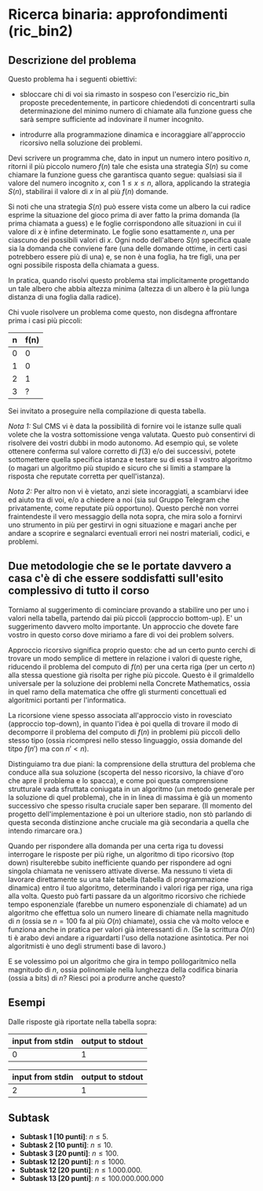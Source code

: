# Ricerca binaria: approfondimenti (ric_bin2)

## Descrizione del problema

Questo problema ha i seguenti obiettivi:

* sbloccare chi di voi sia rimasto in sospeso con l'esercizio ric_bin proposte precedentemente, in particore chiedendoti di concentrarti sulla determinazione del minimo numero di chiamate alla funzione guess che sarà sempre sufficiente ad indovinare il numer incognito.

* introdurre alla programmazione dinamica e incoraggiare all'approccio ricorsivo nella soluzione dei problemi.

Devi scrivere un programma che, dato in input un numero intero positivo $n$,
ritorni il più piccolo numero $f(n)$ tale che esista
una strategia $S(n)$ su come chiamare la funzione guess che garantisca quanto segue:
qualsiasi sia il valore del numero incognito $x$, con $1\leq x \leq n$, allora, applicando la strategia $S(n)$, stabilirai il valore di $x$ in al più $f(n)$ domande.

Si noti che una strategia $S(n)$ può essere vista come un albero la cui radice esprime la situazione del gioco prima di aver fatto la prima domanda (la prima chiamata a guess) e le foglie corrispondono alle situazioni in cui il valore di $x$ è infine determinato. Le foglie sono esattamente $n$, una per ciascuno dei possibili valori di $x$. Ogni nodo dell'albero $S(n)$ specifica quale sia la domanda che conviene fare (una delle domande ottime, in certi casi potrebbero essere più di una) e, se non è una foglia, ha tre figli, una per ogni possibile risposta della chiamata a guess.

In pratica, quando risolvi questo problema stai implicitamente progettando un tale albero che abbia altezza minima (altezza di un albero è la più lunga distanza di una foglia dalla radice).

Chi vuole risolvere un problema come questo, non disdegna affrontare prima i casi più piccoli:

| n | f(n) |
|---|---|
| 0  | 0 |
| 1  | 0 |
| 2  | 1 |
| 3  | ? |

Sei invitato a proseguire nella compilazione di questa tabella.

*Nota 1:* Sul CMS vi è data la possibilità di fornire voi le istanze sulle quali volete che la vostra sottomissione venga valutata. Questo può consentirvi di risolvere dei vostri dubbi in modo autonomo. Ad esempio quì, se volete ottenere conferma sul valore corretto di $f(3)$ e/o dei successivi, potete sottomettere quella specifica istanza e testare su di essa il vostro algoritmo (o magari un algoritmo più stupido e sicuro che si limiti a stampare la risposta che reputate corretta per quell'istanza).

*Nota 2:* Per altro non vi è vietato, anzi siete incoraggiati, a scambiarvi idee ed aiuto tra di voi, e/o a chiedere a noi (sia  sul Gruppo Telegram che privatamente, come reputate più opportuno). Questo perchè non vorrei fraintendeste il vero messaggio della nota sopra, che mira solo a fornirvi uno strumento in più per gestirvi in ogni situazione e magari anche per andare a scoprire e segnalarci eventuali errori nei nostri materiali, codici, e problemi.

## Due metodologie che se le portate davvero a casa c'è di che essere soddisfatti sull'esito complessivo di tutto il corso

Torniamo al suggerimento di cominciare provando a stabilire uno per uno i valori nella tabella, partendo dai più piccoli (approccio bottom-up).
E' un suggerimento davvero molto importante. Un approccio che dovete fare vostro in questo corso dove miriamo a fare di voi dei problem solvers.

Approccio ricorsivo significa proprio questo: che ad un certo punto cerchi di trovare un modo semplice di mettere in relazione i valori di queste righe, riducendo il problema del computo di $f(n)$ per una certa riga (per un certo $n$) alla stessa questione già risolta per righe più piccole.
Questo è il grimaldello universale per la soluzione dei problemi nella Concrete Mathematics, ossia in quel ramo della matematica che offre gli sturmenti concettuali ed algoritmici portanti per l'informatica.

La ricorsione viene spesso associata all'approccio visto in rovesciato (approccio top-down), in quanto l'idea è poi quella di trovare il modo di decomporre il problema del computo di $f(n)$ in problemi più piccoli dello stesso tipo (ossia ricompresi nello stesso linguaggio, ossia domande del titpo $f(n')$ ma con $n' < n$).

Distinguiamo tra due piani: la comprensione della struttura del problema che conduce alla sua soluzione (scoperta del nesso ricorsivo, la chiave d'oro che apre il problema e lo spacca), e come poi questa comprensione strutturale vada sfruttata coniugata in un algoritmo (un metodo generale per la soluzione di quel problema), che in in linea di massima è già un momento successivo che spesso risulta cruciale saper ben separare. (Il momento del progetto dell'implementazione è poi un ulteriore stadio, non stò parlando di questa seconda distinzione anche cruciale ma già secondaria a quella che intendo rimarcare ora.)

Quando per rispondere alla domanda per una certa riga tu dovessi interrogare le risposte per più righe, un algoritmo di tipo ricorsivo (top down) risulterebbe subito inefficiente quando per rispondere ad ogni singola chiamata ne venissero attivate diverse.
Ma nessuno ti vieta di lavorare direttamente su una tale tabella (tabella di programmazione dinamica) entro il tuo algoritmo, determinando i valori riga per riga, una riga alla volta. Questo può farti passare da un algoritmo ricorsivo che richiede tempo esponenziale (farebbe un numero esponenziale di chiamate) ad un algoritmo che effettua solo un numero lineare di chiamate nella magnitudo di $n$ (ossia se $n=100$ fa al più $O(n)$ chiamate), ossia che và molto veloce e funziona anche in pratica per valori già interessanti di $n$. (Se la scrittura $O(n)$ ti è arabo devi andare a riguardarti l'uso della notazione asintotica. Per noi algoritmisti è uno degli strumenti base di lavoro.)

E se volessimo poi un algoritmo che gira in tempo polilogaritmico nella magnitudo di $n$, ossia polinomiale nella lunghezza della codifica binaria (ossia a bits) di $n$?
Riesci poi a produrre anche questo?


## Esempi

Dalle risposte già riportate nella tabella sopra:

|input from stdin | output to stdout |
|---|---|
|0  | 1 |

|input from stdin | output to stdout |
|---|---|
|2  | 1 |



## Subtask
- **Subtask 1 [10 punti]**: $n \leq 5$.
- **Subtask 2 [10 punti]**: $n \leq 10$.
- **Subtask 3 [20 punti]**: $n \leq 100$.
- **Subtask 12 [20 punti]**: $n \leq 1000$.
- **Subtask 12 [20 punti]**: $n \leq 1.000.000$.
- **Subtask 13 [20 punti]**: $n \leq 100.000.000.000$
